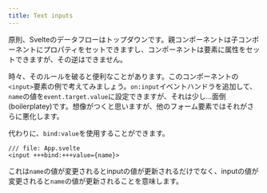 ```yaml
---
title: Text inputs
---
```


原則、Svelteのデータフローはトップダウンです。親コンポーネントは子コンポーネントにプロパティをセットできますし、コンポーネントは要素に属性をセットできますが、その逆はできません。

時々、そのルールを破ると便利なことがあります。このコンポーネントの`<input>`要素の例で考えてみましょう。`on:input`イベントハンドラを追加して、`name`の値を`event.target.value`に設定できますが、それは少し…面倒(boilerplatey)です。想像がつくと思いますが、他のフォーム要素ではそれがさらに悪化します。

代わりに、`bind:value`を使用することができます。

```svelte
/// file: App.svelte
<input +++bind:+++value={name}>
```

これは`name`の値が変更されるとinputの値が更新されるだけでなく、inputの値が変更されると`name`の値が更新されることを意味します。
